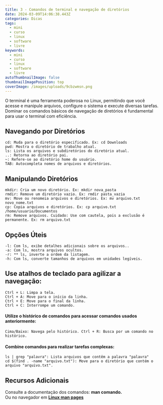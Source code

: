 ```yaml
---
title: 3 - Comandos de terminal e navegação de diretórios
date: 2024-03-09T14:06:38.443Z
categories: Dicas
tags:
  - mini
  - curso
  - linux
  - software
  - livre
keywords:
  - mini
  - curso
  - linux
  - software
  - livre
autoThumbnailImage: false
thumbnailImagePosition: top
coverImage: /images/uploads/9cbzwmsn.png
---
```

O terminal é uma ferramenta poderosa no Linux, permitindo que você acesse e manipule arquivos, configure o sistema e execute diversas tarefas. Dominar os comandos básicos de navegação de diretórios é fundamental para usar o terminal com eficiência.

## Navegando por Diretórios

`cd: Muda para o diretório especificado. Ex: cd Downloads`\
`pwd: Mostra o diretório de trabalho atual.`\
`ls: Lista os arquivos e subdiretórios do diretório atual.`\
`..: Retorna ao diretório pai.`\
`~: Refere-se ao diretório home do usuário.`\
`TAB: Autocompleta nomes de arquivos e diretórios.`

## Manipulando Diretórios

`mkdir: Cria um novo diretório. Ex: mkdir nova_pasta`\
`rmdir: Remove um diretório vazio. Ex: rmdir pasta_vazia`\
`mv: Move ou renomeia arquivos e diretórios. Ex: mv arquivo.txt novo_nome.txt`\
`cp: Copia arquivos e diretórios. Ex: cp arquivo.txt /home/usuario/Documentos`\
`rm: Remove arquivos. Cuidado: Use com cautela, pois a exclusão é permanente. Ex: rm arquivo.txt`

## Opções Úteis

`-l: Com ls, exibe detalhes adicionais sobre os arquivos..`\
`-a: Com ls, mostra arquivos ocultos.`\
`-r: ** ls, inverte a ordem da listagem.`\
`-h: Com ls, converte tamanhos de arquivos em unidades legíveis.`

## Use atalhos de teclado para agilizar a navegação:

`Ctrl + L: Limpa a tela.`\
`Ctrl + A: Move para o início da linha.`\
`Ctrl + E: Move para o final da linha.`\
`Ctrl + C: Interrompe um comando.`

#### Utilize o histórico de comandos para acessar comandos usados anteriormente:

`Cima/Baixo: Navega pelo histórico.
Ctrl + R: Busca por um comando no histórico.`

#### Combine comandos para realizar tarefas complexas:

`ls | grep "palavra": Lista arquivos que contêm a palavra "palavra"`\
`cd $(find . -name "arquivo.txt"): Move para o diretório que contém o arquivo "arquivo.txt".`

## Recursos Adicionais

Consulte a documentação dos comandos: **man comando.**\
Ou no navegador em **[Linux man pages](https://linux.die.net/man/)**